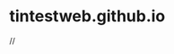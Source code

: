 # tintestweb.github.io

//<script>
//    var isVIP = true;
//    var work_order_submitted = true;
//</script>


<script type="text/javascript">
              if (window.KAMPYLE_ONSITE_SDK && typeof window.KAMPYLE_ONSITE_SDK.updatePageView === 'function'){
                              var work_order_submitted = true;
                              window.KAMPYLE_ONSITE_SDK.updatePageView();
              }
</script>
